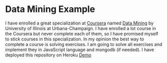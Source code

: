 # Data Mining Example
I have enrolled a great specialization  at [Coursera](http://coursera.com/ "Coursera") named [Data Mining](https://www.coursera.org/specialization/datamining "Data Mining")
by University of Illinois at Urbana-Champaign. I have enrolled a lot course in the Coursera but never complete each of them, so I have promised myself to
stick courses in this specialization. In my opinion the best way to complete a course is solving exercises.
I am going to solve all exercises and implement they in JavaScript language and mongodb (if needed).
I have deployed this repository on Heroku
[Demo](https://data-mining.herokuapp.com/ "Demo")